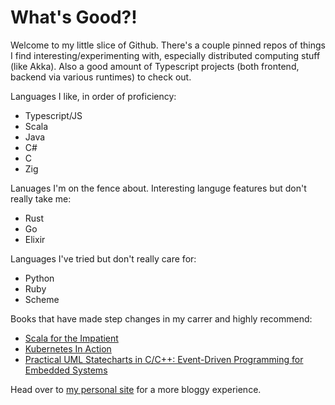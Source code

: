 # What's Good?!

Welcome to my little slice of Github. There's a couple pinned repos of things I find interesting/experimenting with, especially distributed computing stuff (like Akka). Also a good amount of Typescript projects (both frontend, backend via various runtimes) to check out.

Languages I like, in order of proficiency:
- Typescript/JS
- Scala
- Java
- C#
- C
- Zig

Lanuages I'm on the fence about. Interesting languge features but don't really take me:
- Rust
- Go
- Elixir

Languages I've tried but don't really care for:
- Python
- Ruby
- Scheme

Books that have made step changes in my carrer and highly recommend:
- [Scala for the Impatient](https://www.informit.com/store/scala-for-the-impatient-9780138033651?ranMID=24808)
- [Kubernetes In Action](https://www.manning.com/books/kubernetes-in-action)
- [Practical UML Statecharts in C/C++: Event-Driven Programming for Embedded Systems](https://www.amazon.com/gp/aw/d/0750687061?psc=1&ref=ppx_pop_mob_b_asin_title)

Head over to [my personal site](https://halfmatthalfcat.com) for a more bloggy experience.
